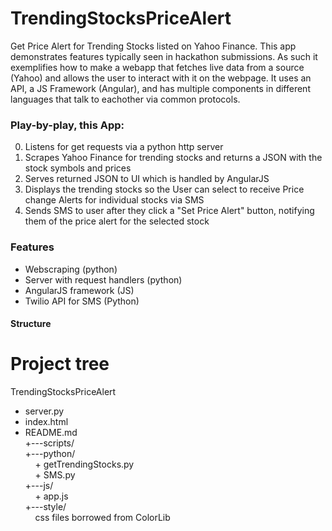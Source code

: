 # TrendingStocksPriceAlert
Get Price Alert for Trending Stocks listed on Yahoo Finance. This app demonstrates features typically seen in hackathon submissions. As such it exemplifies how to make a webapp that fetches live data from a source (Yahoo) and allows the user to interact with it on the webpage. It uses an API, a JS Framework (Angular), and has multiple components in different languages that talk to eachother via common protocols.  

### Play-by-play, this App:
0) Listens for get requests via a python http server
1) Scrapes Yahoo Finance for trending stocks and returns a JSON with the stock symbols and prices
2) Serves returned JSON to UI which is handled by AngularJS
3) Displays the trending stocks so the User can select to receive Price change Alerts for individual stocks via SMS
4) Sends SMS to user after they click a "Set Price Alert" button, notifying them of the price alert for the selected stock

### Features
* Webscraping (python)
* Server with request handlers (python)
* AngularJS framework (JS)
* Twilio API for SMS (Python)


#### Structure

# Project tree
TrendingStocksPriceAlert
+   server.py
+   index.html
+   README.md</br>
<space><space><space> +---scripts/</br>
<space><space><space> +---python/</br>
<space><space><space>&nbsp;&nbsp;&nbsp; + getTrendingStocks.py</br>
<space><space><space>&nbsp;&nbsp;&nbsp; + SMS.py</br>
<space><space><space> +---js/</br>
<space><space><space>&nbsp;&nbsp;&nbsp; + app.js</br>
<space><space><space> +---style/</br>
<space><space><space>&nbsp;&nbsp;&nbsp; css files borrowed from ColorLib

      
      


